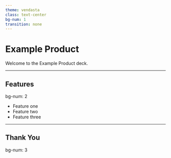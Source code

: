 ```yaml
---
theme: vendasta
class: text-center
bg-num: 1
transition: none
---
```


# Example Product

Welcome to the Example Product deck.

---

## Features
bg-num: 2

- Feature one
- Feature two
- Feature three

---

## Thank You
bg-num: 3
